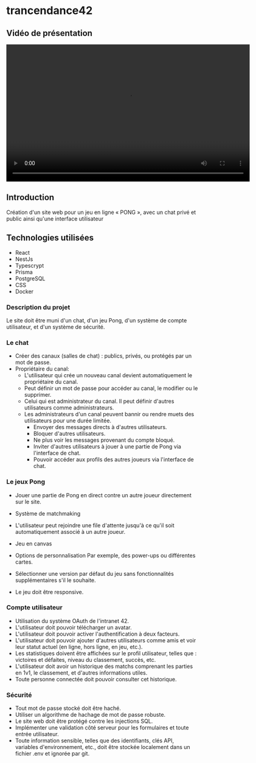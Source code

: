# trancendance42

## Vidéo de présentation

<video width="640" height="360" controls>
  <source src="https://www.youtube.com/watch?v=GV_ROvB304o" type="video/mp4">
  Votre navigateur ne supporte pas la lecture de vidéos.
</video>

## Introduction

Création d'un site web pour un jeu en ligne « PONG », avec un chat privé et public ainsi qu'une interface utilisateur

## Technologies utilisées

- React
- NestJs
- Typescrypt
- Prisma
- PostgreSQL
- CSS
- Docker

### Description du projet

Le site doit être muni d'un chat, d'un jeu Pong, d'un système de compte utilisateur, et d'un système de sécurité.

### Le chat

- Créer des canaux (salles de chat) : publics, privés, ou protégés par un mot de passe.
- Propriétaire du canal:
  - L'utilisateur qui crée un nouveau canal devient automatiquement le propriétaire du canal.
  - Peut définir un mot de passe pour accéder au canal, le modifier ou le supprimer.
  - Celui qui est administrateur du canal. Il peut définir d'autres utilisateurs comme administrateurs.
  - Les administrateurs d'un canal peuvent bannir ou rendre muets des utilisateurs pour une durée limitée.
    - Envoyer des messages directs à d'autres utilisateurs.
    - Bloquer d'autres utilisateurs.
    - Ne plus voir les messages provenant du compte bloqué.
    - Inviter d'autres utilisateurs à jouer à une partie de Pong via l'interface de chat.
    - Pouvoir accéder aux profils des autres joueurs via l'interface de chat.

### Le jeux Pong

- Jouer une partie de Pong en direct contre un autre joueur directement sur le site.
- Système de matchmaking

- L'utilisateur peut rejoindre une file d'attente jusqu'à ce qu'il soit automatiquement associé à un autre joueur.
- Jeu en canvas
- Options de personnalisation
  Par exemple, des power-ups ou différentes cartes.
- Sélectionner une version par défaut du jeu sans fonctionnalités supplémentaires s'il le souhaite.
- Le jeu doit être responsive.

### Compte utilisateur

- Utilisation du système OAuth de l'intranet 42.
- L'utilisateur doit pouvoir télécharger un avatar.
- L'utilisateur doit pouvoir activer l'authentification à deux facteurs.
- L'utilisateur doit pouvoir ajouter d'autres utilisateurs comme amis et voir leur statut actuel (en ligne, hors ligne, en jeu, etc.).
- Les statistiques doivent être affichées sur le profil utilisateur, telles que : victoires et défaites, niveau du classement, succès, etc.
- L'utilisateur doit avoir un historique des matchs comprenant les parties en 1v1, le classement, et d'autres informations utiles.
- Toute personne connectée doit pouvoir consulter cet historique.

### Sécurité

- Tout mot de passe stocké doit être haché.
- Utiliser un algorithme de hachage de mot de passe robuste.
- Le site web doit être protégé contre les injections SQL.
- Implémenter une validation côté serveur pour les formulaires et toute entrée utilisateur.
- Toute information sensible, telles que des identifiants, clés API, variables d'environnement, etc., doit être stockée localement dans un fichier .env et ignorée par git.
